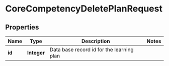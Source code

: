 

# CoreCompetencyDeletePlanRequest


## Properties

| Name | Type | Description | Notes |
|------------ | ------------- | ------------- | -------------|
|**id** | **Integer** | Data base record id for the learning plan |  |




